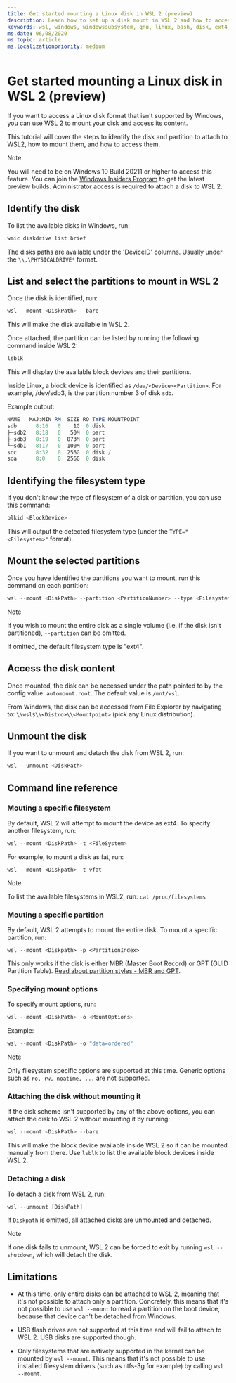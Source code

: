 ```yaml
---
title: Get started mounting a Linux disk in WSL 2 (preview)
description: Learn how to set up a disk mount in WSL 2 and how to access it.
keywords: wsl, windows, windowssubsystem, gnu, linux, bash, disk, ext4, filesystem, mount
ms.date: 06/08/2020
ms.topic: article
ms.localizationpriority: medium
---
```


# Get started mounting a Linux disk in WSL 2 (preview)

If you want to access a Linux disk format that isn't supported by Windows, you can use WSL 2 to mount your disk and access its content.

This tutorial will cover the steps to identify the disk and partition to attach to WSL2, how to mount them, and how to access them.

> [!NOTE]
> You will need to be on Windows 10 Build 20211 or higher to access this feature. You can join the [Windows Insiders Program](https://insider.windows.com/) to get the latest preview builds.
> Administrator access is required to attach a disk to WSL 2.

## Identify the disk

To list the available disks in Windows, run:

```powershell
wmic diskdrive list brief
```

The disks paths are available under the 'DeviceID' columns. Usually under the `\\.\PHYSICALDRIVE*` format.

## List and select the partitions to mount in WSL 2

Once the disk is identified, run:

```powershell
wsl --mount <DiskPath> --bare
```

This will make the disk available in WSL 2.

Once attached, the partition can be listed by running the following command inside WSL 2:

```powershell
lsblk
```

This will display the available block devices and their partitions.

Inside Linux, a block device is identified as  `/dev/<Device><Partition>`. For example, /dev/sdb3, is the partition number 3 of disk `sdb`.

Example output:

```powershell
NAME   MAJ:MIN RM  SIZE RO TYPE MOUNTPOINT
sdb      8:16   0    1G  0 disk
├─sdb2   8:18   0   50M  0 part
├─sdb3   8:19   0  873M  0 part
└─sdb1   8:17   0  100M  0 part
sdc      8:32   0  256G  0 disk /
sda      8:0    0  256G  0 disk
```

## Identifying the filesystem type

If you don't know the type of filesystem of a disk or partition, you can use this command:

```powershell
blkid <BlockDevice>
```

This will output the detected filesystem type (under the `TYPE="<Filesystem>"` format).

## Mount the selected partitions

Once you have identified the partitions you want to mount, run this command on each partition: 

```powershell
wsl --mount <DiskPath> --partition <PartitionNumber> --type <Filesystem>
```

> [!NOTE]
> If you wish to mount the entire disk as a single volume (i.e. if the disk isn't partitioned), `--partition` can be omitted.
> 
> If omitted, the default filesystem type is "ext4".

## Access the disk content

Once mounted, the disk can be accessed under the path pointed to by the config value: `automount.root`. The default value is `/mnt/wsl`.

From Windows, the disk can be accessed from File Explorer by navigating to: `\\wsl$\\<Distro>\\<Mountpoint>` (pick any Linux distribution).

## Unmount the disk

If you want to unmount and detach the disk from WSL 2, run:

```powershell
wsl --unmount <DiskPath>
```

## Command line reference

### Mouting a specific filesystem

By default, WSL 2 will attempt to mount the device as ext4. To specify another filesystem, run:

```powershell
wsl --mount <DiskPath> -t <FileSystem>
```

For example, to mount a disk as fat, run:

```
wsl --mount <Diskpath> -t vfat
```

> [!NOTE]
> To list the available filesystems in WSL2, run: `cat /proc/filesystems`

### Mouting a specific partition

By default, WSL 2 attempts to mount the entire disk. To mount a specific partition, run:

```
wsl --mount <Diskpath> -p <PartitionIndex>
```

This only works if the disk is either MBR (Master Boot Record) or GPT (GUID Partition Table). [Read about partition styles - MBR and GPT](/windows-server/storage/disk-management/initialize-new-disks#about-partition-styles---gpt-and-mbr).

### Specifying mount options

To specify mount options, run:

```powershell
wsl --mount <DiskPath> -o <MountOptions>
```

Example:

```powershell
wsl --mount <DiskPath> -o "data=ordered"
```

> [!NOTE]
> Only filesystem specific options are supported at this time. Generic options such as `ro, rw, noatime, ...` are not supported.

### Attaching the disk without mounting it

If the disk scheme isn't supported by any of the above options, you can attach the disk to WSL 2 without mounting it by running:

```powershell
wsl --mount <DiskPath> --bare
```

This will make the block device available inside WSL 2 so it can be mounted manually from there. Use `lsblk` to list the available block devices inside WSL 2.

### Detaching a disk

To detach a disk from WSL 2, run:

```powershell
wsl --unmount [DiskPath]
```

If `Diskpath` is omitted, all attached disks are unmounted and detached.

> [!NOTE]
> If one disk fails to unmount, WSL 2 can be forced to exit by running `wsl --shutdown`, which will detach the disk.

## Limitations

- At this time, only entire disks can be attached to WSL 2, meaning that it's not possible to attach only a partition. Concretely, this means that it's not possible to use `wsl --mount` to read a partition on the boot device, because that device can't be detached from Windows.

- USB flash drives are not supported at this time and will fail to attach to WSL 2. USB disks are supported though.

- Only filesystems that are natively supported in the kernel can be mounted by `wsl --mount`. This means that it's not possible to use installed filesystem drivers (such as ntfs-3g for example) by calling `wsl --mount`.
